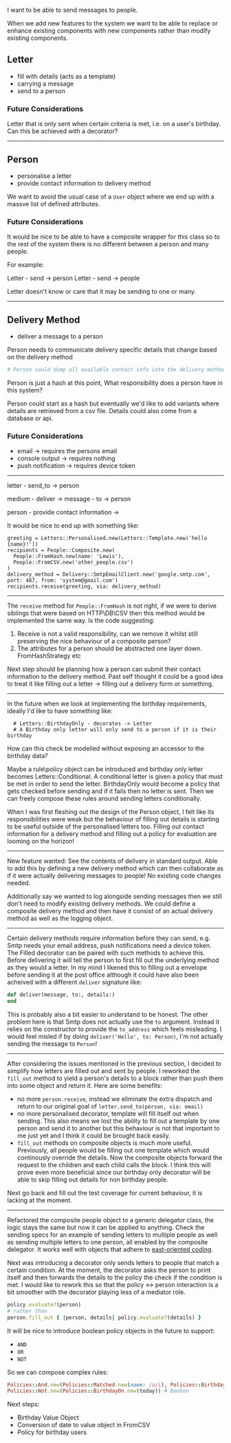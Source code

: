 I want to be able to send messages to people.

When we add new features to the system we want to be able to replace or enhance existing components with new components rather than modify existing components.

## Letter

- fill with details (acts as a template)
- carrying a message
- send to a person

### Future Considerations

Letter that is only sent when certain criteria is met, i.e. on a user's birthday. Can this be achieved with a decorator?

---

## Person

- personalise a letter
- provide contact information to delivery method

We want to avoid the usual case of a `User` object where we end up with a massve list of defined attributes.

### Future Considerations

It would be nice to be able to have a composite wrapper for this class so to the rest of the system there is no different between a person and many people.

For example:

Letter - send -> person
Letter - send -> people

Letter doesn't know or care that it may be sending to one or many.

---

## Delivery Method

- deliver a message to a person

Person needs to communicate delivery specific details that change based on the delivery method

```ruby
# Person could dump all available contact info into the delivery method?
```
Person is just a hash at this point, What responsibility does a person have in this system?

Person could start as a hash but eventually we'd like to add variants where details are retrieved from a csv file. Details could also come from a database or api. 

### Future Considerations

- email -> requires the persons email
- console output -> requires nothing
- push notification -> requires device token

---

letter - send_to -> person

medium - deliver -> message - to -> person

person - provide contact information ->

It would be nice to end up with something like:

```
greeting = Letters::Personalised.new(Letters::Template.new('hello {name}!'))
recipients = People::Composite.new(
  People::FromHash.new(name: 'Lewis'), 
  People::FromCSV.new('other_people.csv')
)
delivery_method = Delivery::SmtpEmailClient.new('google.smtp.com', port: 487, from: 'system@gmail.com')
recipients.receive(greeting, via: delivery_method)
```

---

The `receive` method for `People::FromHash` is not right, if we were to derive siblings that were based on HTTP\DB\CSV then this method would be implemented the same way. Is the code suggesting:

1. Receive is not a valid responsibility, can we remove it whilst still preserving the nice behaviour of a composite person?
2. The attributes for a person should be abstracted one layer down. FromHashStrategy etc

Next step should be planning how a person can submit their contact information to the delivery method. Past self thought it could be a good idea to treat it like filling out a letter -> filling out a delivery form or something.

---

In the future when we look at implementing the birthday requirements, ideally I'd like to have something like:

```
  # Letters::BirthdayOnly - decorates -> Letter
  # A Birthday only letter will only send to a person if it is their birthday
```

How can this check be modelled without exposing an accessor to the birthday data?

Maybe a rule\policy object can be introduced and birthday only letter becomes Letters::Conditional. A conditional letter is given a policy that must be met in order to send the letter. BirthdayOnly would become a policy that gets checked before sending and if it fails then no letter is sent. Then we can freely compose these rules around sending letters conditionally.

When I was first fleshing out the design of the Person object, I felt like its responsibilities were weak but the behaviour of filling out details is starting to be useful outside of the personalised letters too. Filling out contact information for a delivery method and filling out a policy for evaluation are looming on the horizon!

---

New feature wanted: See the contents of delivery in standard output. Able to add this by defining a new delivery method which can then collaborate as if it were actually delivering messages to people! No existing code changes needed. 

Additionally say we wanted to log alongside sending messages then we still don't need to modify existing delivery methods. We could define a composite delivery method and then have it consist of an actual delivery method as well as the logging object.

---

Certain delivery methods require information before they can send, e.g. Smtp needs your email address, push notifications need a device token. The Filled decorator can be paired with such methods to achieve this. Before delivering it will tell the person to first fill out the underlying method as they would a letter. In my mind I likened this to filling out a envelope before sending it at the post office although it could have also been acheived with a different `deliver` signature like:

```ruby
def deliver(message, to:, details:)
end
```

This is probably also a bit easier to understand to be honest. The other problem here is that Smtp does not actually use the `to` argument. Instead it relies on the constructor to provide the `to_address` which feels misleading. I would feel misled if by doing `deliver('Hello', to: Person)`, I'm not actually sending the message to `Person`!

---

After considering the issues mentioned in the previous section, I decided to simplify how letters are filled out and sent by people. I reworked the `fill_out` method to yield a person's details to a block rather than push them into some object and return it. Here are some benefits:

- no more `person.receive`, instead we eliminate the extra dispatch and return to our original goal of `letter.send_to(person, via: email)`
- no more personalised decorator, template will fill itself out when sending. This also means we lost the ability to fill out a template by one person and send it to another but this behaviour is not that important to me just yet and I think it could be brought back easily.
- `fill_out` methods on composite objects is much more useful. Previously, all people would be filling out one template which would continously override the details. Now the composite objects forward the request to the children and each child calls the block. I think this will prove even more beneficial since our birthday only decorator will be able to skip filling out details for non birthday people.

Next go back and fill out the test coverage for current behaviour, it is lacking at the moment.

---

Refactored the composite people object to a generic delegator class, the logic stays the same but now it can be applied to anything. Check the sending specs for an example of sending letters to multiple people as well as sending multiple letters to one person, all enabled by the composite delegator. It works well with objects that adhere to [east-oriented coding](https://www.saturnflyer.com/blog/the-4-rules-of-east-oriented-code-rule-1).

Next was introducing a decorator only sends letters to people that match a certain condition. At the moment, the decorator asks the person to print itself and then forwards the details to the policy the check if the condition is met. I would like to rework this so that the policy <-> person interaction is a bit smoother with the decorator playing less of a mediator role.

```ruby
policy.evaluate?(person)
# rather than
person.fill_out { |person, details| policy.evaluate?(details) }
```

It will be nice to introduce boolean policy objects in the future to support:
- `AND`
- `OR`
- `NOT`

So we can compose complex rules:

```ruby
Policies::And.new(Policies::Matched.new(name: /a/i), Policies::BirthdayOn.new(today))
Policies::Not.new(Policies::BirthdayOn.new(today)) # Boohoo
```

Next steps:
- Birthday Value Object
- Conversion of date to value object in FromCSV
- Policy for birthday users